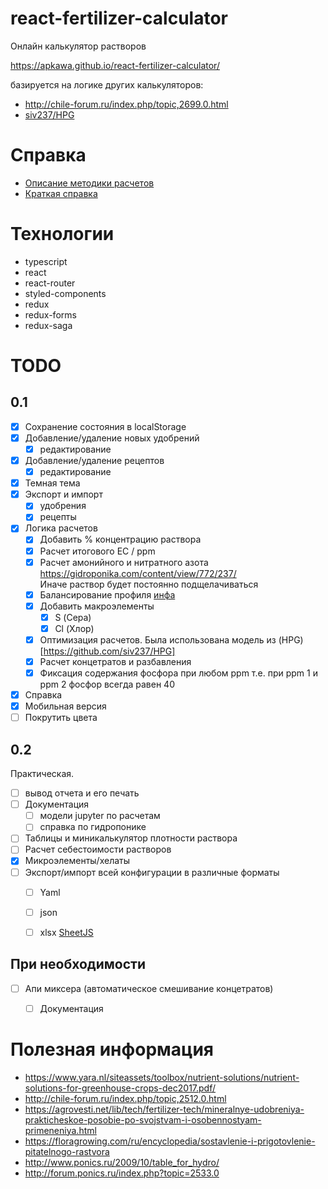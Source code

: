 # react-fertilizer-calculator

Онлайн калькулятор растворов

https://apkawa.github.io/react-fertilizer-calculator/

базируется на логике других калькуляторов:

* http://chile-forum.ru/index.php/topic,2699.0.html
* [siv237/HPG](https://github.com/siv237/HPG)

# Справка 

* [Описание методики расчетов](src/docs/technique.md)
* [Краткая справка](src/docs/how_to_use.md)

# Технологии

* typescript
* react
* react-router
* styled-components
* redux
* redux-forms
* redux-saga


# TODO

## 0.1

* [x] Сохранение состояния в localStorage
* [x] Добавление/удаление новых удобрений
    * [x] редактирование 
* [x] Добавление/удаление рецептов
    * [x] редактирование
* [x] Темная тема
* [x] Экспорт и импорт
    * [x] удобрения
    * [x] рецепты
* [x] Логика расчетов
    * [x] Добавить % концентрацию раствора
    * [x] Расчет итогового EC / ppm
    * [x] Расчет амонийного и нитратного азота \
        https://gidroponika.com/content/view/772/237/ \
        Иначе раствор будет постоянно подщелачиваться
    * [x] Балансирование профиля [инфа](http://forum.ponics.ru/index.php?topic=336.msg134010#msg134010)
    * [x] Добавить макроэлементы
        * [x] S (Сера)
        * [x] Cl (Хлор)
    * [x] Оптимизация расчетов. Была использована модель из (HPG)[https://github.com/siv237/HPG]
    * [x] Расчет концетратов и разбавления
    * [x] Фиксация содержания фосфора при любом ppm
        т.е. при ppm 1 и ppm 2 фосфор всегда равен 40
    
* [x] Справка
* [x] Мобильная версия
* [ ] Покрутить цвета

## 0.2

Практическая.

* [ ] вывод отчета и его печать
* [ ] Документация
    * [ ] модели jupyter по расчетам
    * [ ] справка по гидропонике
* [ ] Таблицы и миникалькулятор плотности раствора
* [ ] Расчет себестоимости растворов
* [x] Микроэлементы/хелаты
* [ ] Экспорт/импорт всей конфигурации в различные форматы
    * [ ] Yaml
    * [ ] json
    * [ ] xlsx [SheetJS](https://github.com/SheetJS/sheetjs)
    

## При необходимости

* [ ] Апи миксера (автоматическое смешивание концетратов)
    * [ ] Документация


# Полезная информация

* https://www.yara.nl/siteassets/toolbox/nutrient-solutions/nutrient-solutions-for-greenhouse-crops-dec2017.pdf/
* http://chile-forum.ru/index.php/topic,2512.0.html
* https://agrovesti.net/lib/tech/fertilizer-tech/mineralnye-udobreniya-prakticheskoe-posobie-po-svojstvam-i-osobennostyam-primeneniya.html
* https://floragrowing.com/ru/encyclopedia/sostavlenie-i-prigotovlenie-pitatelnogo-rastvora
* http://www.ponics.ru/2009/10/table_for_hydro/
* http://forum.ponics.ru/index.php?topic=2533.0
